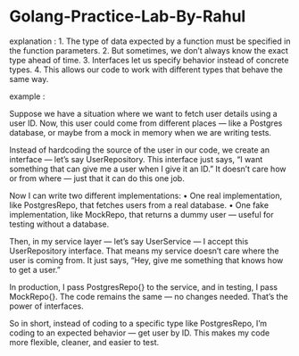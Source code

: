 # Golang-Practice-Lab-By-Rahul

explanation : 
	1.	The type of data expected by a function must be specified in the function parameters.
	2.	But sometimes, we don’t always know the exact type ahead of time.
	3.	Interfaces let us specify behavior instead of concrete types.
	4.	This allows our code to work with different types that behave the same way.

example : 

Suppose we have a situation where we want to fetch user details using a user ID. Now, this user could come from different places — like a Postgres database, or maybe from a mock in memory when we are writing tests.

Instead of hardcoding the source of the user in our code, we create an interface — let’s say UserRepository. This interface just says, “I want something that can give me a user when I give it an ID.” It doesn’t care how or from where — just that it can do this one job.

Now I can write two different implementations:
	•	One real implementation, like PostgresRepo, that fetches users from a real database.
	•	One fake implementation, like MockRepo, that returns a dummy user — useful for testing without a database.

Then, in my service layer — let’s say UserService — I accept this UserRepository interface. That means my service doesn’t care where the user is coming from. It just says, “Hey, give me something that knows how to get a user.”

In production, I pass PostgresRepo{} to the service, and in testing, I pass MockRepo{}. The code remains the same — no changes needed. That’s the power of interfaces.

So in short, instead of coding to a specific type like PostgresRepo, I’m coding to an expected behavior — get user by ID. This makes my code more flexible, cleaner, and easier to test.